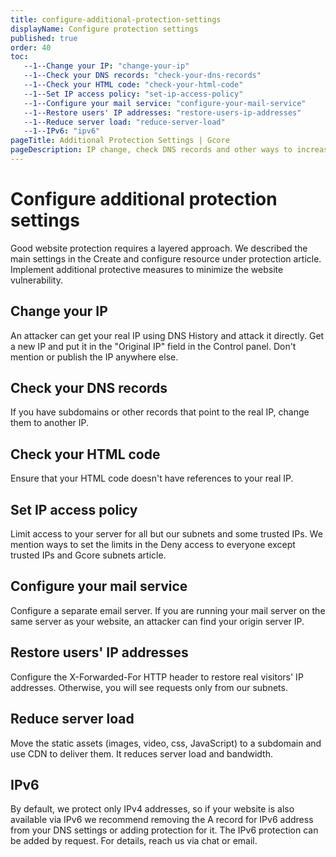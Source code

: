 ```yaml
---
title: configure-additional-protection-settings
displayName: Configure protection settings
published: true
order: 40
toc:
   --1--Change your IP: "change-your-ip"
   --1--Check your DNS records: "check-your-dns-records"
   --1--Check your HTML code: "check-your-html-code"
   --1--Set IP access policy: "set-ip-access-policy"
   --1--Configure your mail service: "configure-your-mail-service"
   --1--Restore users' IP addresses: "restore-users-ip-addresses"
   --1--Reduce server load: "reduce-server-load"
   --1--IPv6: "ipv6"
pageTitle: Additional Protection Settings | Gcore
pageDescription: IP change, check DNS records and other ways to increase protection for your resource.
---
```

# Configure additional protection settings

Good website protection requires a layered approach. We described the main settings in the Create and configure resource under protection article. Implement additional protective measures to minimize the website vulnerability.

## Change your IP

An attacker can get your real IP using DNS History and attack it directly. Get a new IP and put it in the "Original IP" field in the Control panel. Don't mention or publish the IP anywhere else.

## Check your DNS records

If you have subdomains or other records that point to the real IP, change them to another IP.

## Check your HTML code

Ensure that your HTML code doesn't have references to your real IP.

## Set IP access policy

Limit access to your server for all but our subnets and some trusted IPs. We mention ways to set the limits in the Deny access to everyone except trusted IPs and Gcore subnets article.

## Configure your mail service

Configure a separate email server. If you are running your mail server on the same server as your website, an attacker can find your origin server IP.

## Restore users' IP addresses

Configure the X-Forwarded-For HTTP header to restore real visitors' IP addresses. Otherwise, you will see requests only from our subnets.

## Reduce server load

Move the static assets (images, video, css, JavaScript) to a subdomain and use CDN to deliver them. It reduces server load and bandwidth. 

## IPv6

By default, we protect only IPv4 addresses, so if your website is also available via IPv6 we recommend removing the A record for IPv6 address from your DNS settings or adding protection for it. The IPv6 protection can be added by request. For details, reach us via chat or email.